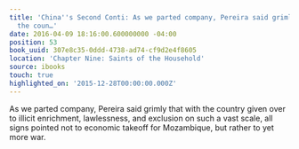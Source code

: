 ```yaml
---
title: 'China''s Second Conti: As we parted company, Pereira said grimly that with
  the coun…'
date: 2016-04-09 18:16:00.600000000 -04:00
position: 53
book_uuid: 307e8c35-0ddd-4738-ad74-cf9d2e4f8605
location: 'Chapter Nine: Saints of the Household'
source: ibooks
touch: true
highlighted_on: '2015-12-28T00:00:00.000Z'
---
```


As we parted company, Pereira said grimly that with the country given over to illicit enrichment, lawlessness, and exclusion on such a vast scale, all signs pointed not to economic takeoff for Mozambique, but rather to yet more war.